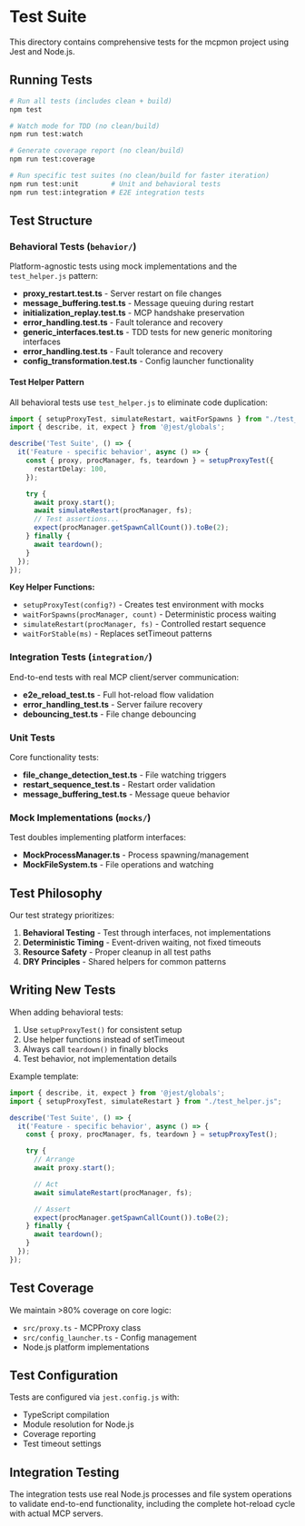 # Test Suite

This directory contains comprehensive tests for the mcpmon project using Jest and Node.js.

## Running Tests

```bash
# Run all tests (includes clean + build)
npm test

# Watch mode for TDD (no clean/build)
npm run test:watch

# Generate coverage report (no clean/build)
npm run test:coverage

# Run specific test suites (no clean/build for faster iteration)
npm run test:unit        # Unit and behavioral tests
npm run test:integration # E2E integration tests
```

## Test Structure

### Behavioral Tests (`behavior/`)

Platform-agnostic tests using mock implementations and the `test_helper.js` pattern:

- **proxy_restart.test.ts** - Server restart on file changes
- **message_buffering.test.ts** - Message queuing during restart
- **initialization_replay.test.ts** - MCP handshake preservation
- **error_handling.test.ts** - Fault tolerance and recovery
- **generic_interfaces.test.ts** - TDD tests for new generic monitoring interfaces
- **error_handling.test.ts** - Fault tolerance and recovery
- **config_transformation.test.ts** - Config launcher functionality

#### Test Helper Pattern

All behavioral tests use `test_helper.js` to eliminate code duplication:

```typescript
import { setupProxyTest, simulateRestart, waitForSpawns } from "./test_helper.js";
import { describe, it, expect } from '@jest/globals';

describe('Test Suite', () => {
  it('Feature - specific behavior', async () => {
    const { proxy, procManager, fs, teardown } = setupProxyTest({
      restartDelay: 100,
    });

    try {
      await proxy.start();
      await simulateRestart(procManager, fs);
      // Test assertions...
      expect(procManager.getSpawnCallCount()).toBe(2);
    } finally {
      await teardown();
    }
  });
});
```

**Key Helper Functions:**

- `setupProxyTest(config?)` - Creates test environment with mocks
- `waitForSpawns(procManager, count)` - Deterministic process waiting
- `simulateRestart(procManager, fs)` - Controlled restart sequence
- `waitForStable(ms)` - Replaces setTimeout patterns

### Integration Tests (`integration/`)

End-to-end tests with real MCP client/server communication:

- **e2e_reload_test.ts** - Full hot-reload flow validation
- **error_handling_test.ts** - Server failure recovery
- **debouncing_test.ts** - File change debouncing

### Unit Tests

Core functionality tests:

- **file_change_detection_test.ts** - File watching triggers
- **restart_sequence_test.ts** - Restart order validation
- **message_buffering_test.ts** - Message queue behavior

### Mock Implementations (`mocks/`)

Test doubles implementing platform interfaces:

- **MockProcessManager.ts** - Process spawning/management
- **MockFileSystem.ts** - File operations and watching

## Test Philosophy

Our test strategy prioritizes:

1. **Behavioral Testing** - Test through interfaces, not implementations
2. **Deterministic Timing** - Event-driven waiting, not fixed timeouts
3. **Resource Safety** - Proper cleanup in all test paths
4. **DRY Principles** - Shared helpers for common patterns

## Writing New Tests

When adding behavioral tests:

1. Use `setupProxyTest()` for consistent setup
2. Use helper functions instead of setTimeout
3. Always call `teardown()` in finally blocks
4. Test behavior, not implementation details

Example template:

```typescript
import { describe, it, expect } from '@jest/globals';
import { setupProxyTest, simulateRestart } from "./test_helper.js";

describe('Test Suite', () => {
  it('Feature - specific behavior', async () => {
    const { proxy, procManager, fs, teardown } = setupProxyTest();

    try {
      // Arrange
      await proxy.start();

      // Act
      await simulateRestart(procManager, fs);

      // Assert
      expect(procManager.getSpawnCallCount()).toBe(2);
    } finally {
      await teardown();
    }
  });
});
```

## Test Coverage

We maintain >80% coverage on core logic:

- `src/proxy.ts` - MCPProxy class
- `src/config_launcher.ts` - Config management
- Node.js platform implementations

## Test Configuration

Tests are configured via `jest.config.js` with:

- TypeScript compilation
- Module resolution for Node.js
- Coverage reporting
- Test timeout settings

## Integration Testing

The integration tests use real Node.js processes and file system operations to validate end-to-end functionality, including the complete hot-reload cycle with actual MCP servers.